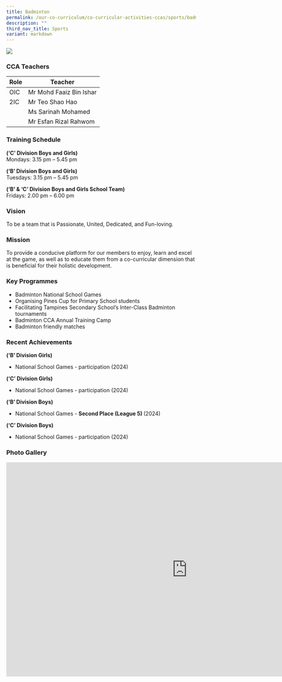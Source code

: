 ```yaml
---
title: Badminton
permalink: /our-co-curriculum/co-curricular-activities-ccas/sports/badminton/
description: ""
third_nav_title: Sports
variant: markdown
---
```

![](/images/Badminton.jpg)

### CCA Teachers

| Role | Teacher |
|---|---|
| OIC | Mr Mohd Faaiz Bin Ishar |
| 2IC | Mr Teo Shao Hao |
|  | Ms Sarinah Mohamed |
|  | Mr Esfan Rizal Rahwom |

### Training Schedule
<strong> (‘C’ Division Boys and Girls) </strong> <br>
Mondays: 3.15 pm – 5.45 pm 

<strong> (‘B’ Division Boys and Girls) </strong> <br>
Tuesdays: 3.15 pm – 5.45 pm

<strong> (‘B’ &amp; ‘C’ Division Boys and Girls School Team) </strong><br>
Fridays: 2.00 pm – 6.00 pm

### Vision
To be a team that is Passionate, United, Dedicated, and Fun-loving.

### Mission
To provide a conducive platform for our members to enjoy, learn and excel at the game, as well as to educate them from a co-curricular dimension that is beneficial for their holistic development.

### Key Programmes
*   Badminton National School Games
*   Organising Pines Cup for Primary School students
*   Facilitating Tampines Secondary School’s Inter-Class Badminton tournaments
*   Badminton CCA Annual Training Camp
*   Badminton friendly matches

### Recent Achievements
<strong> (‘B’ Division Girls) </strong> 
*   National School Games - participation (2024)

<strong> (‘C’ Division Girls) </strong> 
*   National School Games - participation (2024)
   
<strong> (‘B’ Division Boys) </strong>
*   National School Games - <strong> Second Place (League 5) </strong>(2024)
  
<strong> (‘C’ Division Boys) </strong>
*   National School Games - participation (2024)

### Photo Gallery

<iframe allowfullscreen="true" height="569" width="960" frameborder="0" src="https://docs.google.com/presentation/d/11dTTdoEyeF9y8Gr0DruxnkpvlU2ZtFgTBvijzP4erJ8/embed?slide=id.g211175c80b3_0_1#slide=id.g211175c80b3_0_1"></iframe>